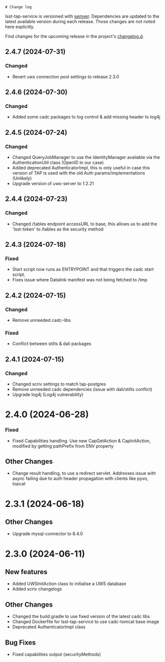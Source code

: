 	# Change log

lsst-tap-service is versioned with [semver](https://semver.org/). Dependencies are updated to the latest available version during each release. Those changes are not noted here explicitly.

Find changes for the upcoming release in the project's [changelog.d](https://github.com/lsst-sqre/lsst-tap-service/tree/main/changelog.d/).

<!-- scriv-insert-here -->

<a id='changelog-2.4.7'></a>
## 2.4.7 (2024-07-31)

### Changed

- Revert uws connection pool settings to release 2.3.0

<a id='changelog-2.4.6'></a>
## 2.4.6 (2024-07-30)

### Changed

- Added some cadc packages to log control & add missing header to log4j

<a id='changelog-2.4.5'></a>
## 2.4.5 (2024-07-24)

### Changed

- Changed QueryJobManager to use the IdentityManager available via the AuthenticationUtil class (OpenID in our case)
- Added deprecated AuthenticatorImpl, this is only useful in case this version of TAP is used with the old Auth params/implementations (Unlikely)
- Upgrade version of uws-server to 1.2.21

<a id='changelog-2.4.4'></a>
## 2.4.4 (2024-07-23)

### Changed

- Changed /tables endpoint accessURL to base, this allows us to add the 'lsst-token' to /tables as the security method

<a id='changelog-2.4.3'></a>
## 2.4.3 (2024-07-18)

### Fixed

- Start script now runs as ENTRYPOINT and that triggers the cadc start script.
- Fixes issue where Datalink manifest was not being fetched to /tmp

<a id='changelog-2.4.2'></a>
## 2.4.2 (2024-07-15)

### Changed

- Remove unneeded cadc-libs

### Fixed

- Conflict between stilts & dali packages

<a id='changelog-2.4.1'></a>
## 2.4.1 (2024-07-15)

### Changed

- Changed scriv settings to match tap-postgres
- Remove unneeded cadc dependencies (issue with dali/stilts conflict)
- Upgrade log4j (Log4j vulnerability)

<a id='changelog-2.4.0'></a>
# 2.4.0 (2024-06-28)

### Fixed

- Fixed Capabilities handling. Use new CapGetAction & CapInitAction, modified by getting pathPrefix from ENV property

## Other Changes

- Change result handling, to use a redirect servlet. Addresses issue with async failing due to auth header propagation with clients like pyvo, topcat

<a id='changelog-2.3.1'></a>
# 2.3.1 (2024-06-18)

## Other Changes

- Upgrade mysql-connector to 8.4.0

<a id='changelog-2.3.0'></a>
# 2.3.0 (2024-06-11)

## New features

- Added UWSInitAction class to initialise a UWS database
- Added scriv changelogs

## Other Changes

- Changed the build.gradle to use fixed version of the latest cadc libs
- Changed Dockerfile for lsst-tap-service to use cadc-tomcat base image
- Deprecated AuthenticatorImpl class

## Bug Fixes

- Fixed capabilities output (securityMethods)

